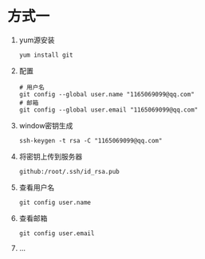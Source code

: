 # 方式一

1. yum源安装

   ~~~shell
   yum install git
   ~~~

2. 配置

   ~~~shell
   # 用户名
   git config --global user.name "1165069099@qq.com"
   # 邮箱
   git config --global user.email "1165069099@qq.com"
   ~~~

3. window密钥生成

   ~~~shell
   ssh-keygen -t rsa -C "1165069099@qq.com"
   ~~~

4. 将密钥上传到服务器

   ~~~shell
   github:/root/.ssh/id_rsa.pub
   ~~~

5. 查看用户名

   ~~~shell
   git config user.name
   ~~~

6. 查看邮箱

   ~~~shell
   git config user.email
   ~~~

7. …